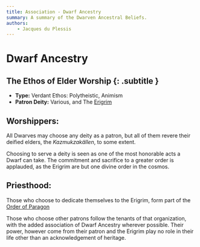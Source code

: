 ```yaml
---
title: Association - Dwarf Ancestry
summary: A summary of the Dwarven Ancestral Beliefs.
authors:
    - Jacques du Plessis
---
```

#  Dwarf Ancestry
## The Ethos of Elder Worship {: .subtitle }

* **Type:** Verdant Ethos: Polytheistic, Animism
* **Patron Deity:** Various, and The [Erigrim](/religion/deities/erigrim)

## Worshippers:
All Dwarves may choose any deity as a patron, but all of them revere their deified elders, the _Kazmukzakällen_, to some extent.

Choosing to serve a deity is seen as one of the most honorable acts a Dwarf can take. The commitment and sacrifice to a greater order is applauded, as the Erigrim are but one divine order in the cosmos.

## Priesthood: 
Those who choose to dedicate themselves to the Erigrim, form part of the [Order of Paragon](/religion/organizations/order_of_paragon) 

Those who choose other patrons follow the tenants of that organization, with the added association of Dwarf Ancestry wherever possible. Their power, however come from their patron and the Erigrim play no role in their life other than an acknowledgement of heritage.
